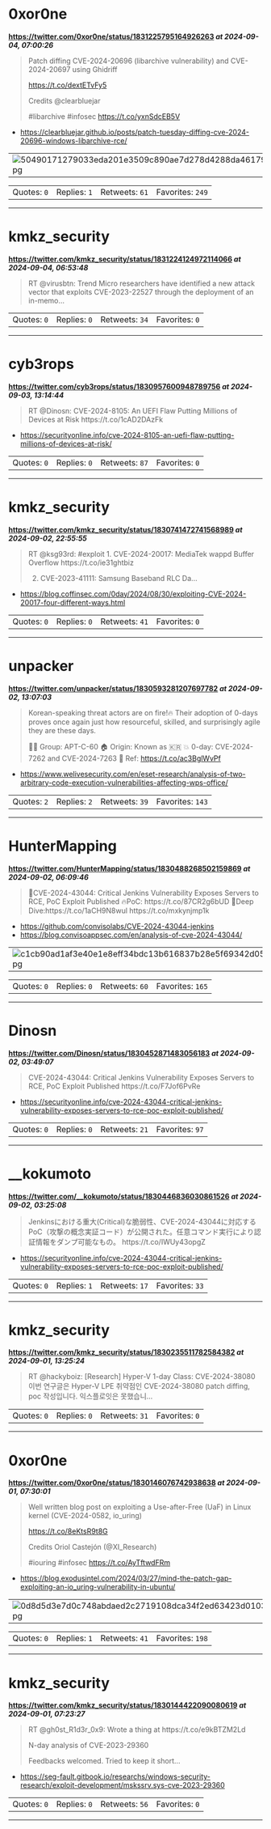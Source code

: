 # 0xor0ne
**https://twitter.com/0xor0ne/status/1831225795164926263 _at 2024-09-04, 07:00:26_**
<blockquote>
Patch diffing  CVE-2024-20696 (libarchive vulnerability) and CVE-2024-20697 using Ghidriff

https://t.co/dextETvFy5

Credits @clearbluejar

#libarchive #infosec https://t.co/yxnSdcEB5V
</blockquote>

* https://clearbluejar.github.io/posts/patch-tuesday-diffing-cve-2024-20696-windows-libarchive-rce/

<table><tr>
<td><img src="pictures/50490171279033eda201e3509c890ae7d278d4288da461795cc31e769f80476e.jpg" alt="50490171279033eda201e3509c890ae7d278d4288da461795cc31e769f80476e.jpg"></td>
<td><img src="pictures/38a05c81d0687c1750b90ef428066eebaed3c676bef67dfb0464bea3a220273f.jpg" alt="38a05c81d0687c1750b90ef428066eebaed3c676bef67dfb0464bea3a220273f.jpg"></td>
</table></tr>
<table><tr>
<td>Quotes: <code>0</code></td>
<td>Replies: <code>1</code></td>
<td>Retweets: <code>61</code></td>
<td>Favorites: <code>249</code></td>
</tr></table>

---

# kmkz_security
**https://twitter.com/kmkz_security/status/1831224124972114066 _at 2024-09-04, 06:53:48_**
<blockquote>
RT @virusbtn: Trend Micro researchers have identified a new attack vector that exploits CVE-2023-22527 through the deployment of an in-memo…
</blockquote>

<table><tr>
<td>Quotes: <code>0</code></td>
<td>Replies: <code>0</code></td>
<td>Retweets: <code>34</code></td>
<td>Favorites: <code>0</code></td>
</tr></table>

---

# cyb3rops
**https://twitter.com/cyb3rops/status/1830957600948789756 _at 2024-09-03, 13:14:44_**
<blockquote>
RT @Dinosn: CVE-2024-8105: An UEFI Flaw Putting Millions of Devices at Risk https://t.co/1cAD2DAzFk
</blockquote>

* https://securityonline.info/cve-2024-8105-an-uefi-flaw-putting-millions-of-devices-at-risk/

<table><tr>
<td>Quotes: <code>0</code></td>
<td>Replies: <code>0</code></td>
<td>Retweets: <code>87</code></td>
<td>Favorites: <code>0</code></td>
</tr></table>

---

# kmkz_security
**https://twitter.com/kmkz_security/status/1830741472741568989 _at 2024-09-02, 22:55:55_**
<blockquote>
RT @ksg93rd: #exploit
1. CVE-2024-20017:
MediaTek wappd Buffer Overflow
https://t.co/ie31ghtbiz

2. CVE-2023-41111:
Samsung Baseband RLC Da…
</blockquote>

* https://blog.coffinsec.com/0day/2024/08/30/exploiting-CVE-2024-20017-four-different-ways.html

<table><tr>
<td>Quotes: <code>0</code></td>
<td>Replies: <code>0</code></td>
<td>Retweets: <code>41</code></td>
<td>Favorites: <code>0</code></td>
</tr></table>

---

# unpacker
**https://twitter.com/unpacker/status/1830593281207697782 _at 2024-09-02, 13:07:03_**
<blockquote>
Korean-speaking threat actors are on fire!🔥 Their adoption of 0-days proves once again just how resourceful, skilled, and surprisingly agile they are these days.

🕵️‍♂️ Group: APT-C-60
🏠 Origin: Known as 🇰🇷
💥 0-day: CVE-2024-7262 and CVE-2024-7263
🔗 Ref: https://t.co/ac3BglWvPf
</blockquote>

* https://www.welivesecurity.com/en/eset-research/analysis-of-two-arbitrary-code-execution-vulnerabilities-affecting-wps-office/

<table><tr>
<td>Quotes: <code>2</code></td>
<td>Replies: <code>2</code></td>
<td>Retweets: <code>39</code></td>
<td>Favorites: <code>143</code></td>
</tr></table>

---

# HunterMapping
**https://twitter.com/HunterMapping/status/1830488268502159869 _at 2024-09-02, 06:09:46_**
<blockquote>
🤖CVE-2024-43044: Critical Jenkins Vulnerability Exposes Servers to RCE, PoC Exploit Published
🔥PoC: https://t.co/87CR2g6bUD
🧐Deep Dive:https://t.co/1aCH9N8wul https://t.co/mxkynjmp1k
</blockquote>

* https://github.com/convisolabs/CVE-2024-43044-jenkins
* https://blog.convisoappsec.com/en/analysis-of-cve-2024-43044/

<table><tr>
<td><img src="pictures/c1cb90ad1af3e40e1e8eff34bdc13b616837b28e5f69342d059e0fbf0002c5b4.jpg" alt="c1cb90ad1af3e40e1e8eff34bdc13b616837b28e5f69342d059e0fbf0002c5b4.jpg"></td>
</table></tr>
<table><tr>
<td>Quotes: <code>0</code></td>
<td>Replies: <code>0</code></td>
<td>Retweets: <code>60</code></td>
<td>Favorites: <code>165</code></td>
</tr></table>

---

# Dinosn
**https://twitter.com/Dinosn/status/1830452871483056183 _at 2024-09-02, 03:49:07_**
<blockquote>
CVE-2024-43044: Critical Jenkins Vulnerability Exposes Servers to RCE, PoC Exploit Published https://t.co/F7Jof6PvRe
</blockquote>

* https://securityonline.info/cve-2024-43044-critical-jenkins-vulnerability-exposes-servers-to-rce-poc-exploit-published/

<table><tr>
<td>Quotes: <code>0</code></td>
<td>Replies: <code>0</code></td>
<td>Retweets: <code>21</code></td>
<td>Favorites: <code>97</code></td>
</tr></table>

---

# __kokumoto
**https://twitter.com/__kokumoto/status/1830446836030861526 _at 2024-09-02, 03:25:08_**
<blockquote>
Jenkinsにおける重大(Critical)な脆弱性、CVE-2024-43044に対応するPoC（攻撃の概念実証コード）が公開された。任意コマンド実行により認証情報をダンプ可能なもの。 https://t.co/IWUy43opgZ
</blockquote>

* https://securityonline.info/cve-2024-43044-critical-jenkins-vulnerability-exposes-servers-to-rce-poc-exploit-published/

<table><tr>
<td>Quotes: <code>0</code></td>
<td>Replies: <code>1</code></td>
<td>Retweets: <code>17</code></td>
<td>Favorites: <code>33</code></td>
</tr></table>

---

# kmkz_security
**https://twitter.com/kmkz_security/status/1830235511782584382 _at 2024-09-01, 13:25:24_**
<blockquote>
RT @hackyboiz: [Research] Hyper-V 1-day Class: CVE-2024-38080
이번 연구글은 Hyper-V LPE 취약점인 CVE-2024-38080 patch diffing, poc 작성입니다. 익스플로잇은 못했습니…
</blockquote>

<table><tr>
<td>Quotes: <code>0</code></td>
<td>Replies: <code>0</code></td>
<td>Retweets: <code>31</code></td>
<td>Favorites: <code>0</code></td>
</tr></table>

---

# 0xor0ne
**https://twitter.com/0xor0ne/status/1830146076742938638 _at 2024-09-01, 07:30:01_**
<blockquote>
Well written blog post on exploiting a Use-after-Free (UaF) in Linux kernel (CVE-2024-0582, io_uring)

https://t.co/8eKtsR9t8G

Credits Oriol Castejón (@XI_Research)

#iouring #infosec https://t.co/AyTftwdFRm
</blockquote>

* https://blog.exodusintel.com/2024/03/27/mind-the-patch-gap-exploiting-an-io_uring-vulnerability-in-ubuntu/

<table><tr>
<td><img src="pictures/0d8d5d3e7d0c748abdaed2c2719108dca34f2ed63423d010372a0aba0bf534be.jpg" alt="0d8d5d3e7d0c748abdaed2c2719108dca34f2ed63423d010372a0aba0bf534be.jpg"></td>
</table></tr>
<table><tr>
<td>Quotes: <code>0</code></td>
<td>Replies: <code>1</code></td>
<td>Retweets: <code>41</code></td>
<td>Favorites: <code>198</code></td>
</tr></table>

---

# kmkz_security
**https://twitter.com/kmkz_security/status/1830144422090080619 _at 2024-09-01, 07:23:27_**
<blockquote>
RT @gh0st_R1d3r_0x9: Wrote a thing at https://t.co/e9kBTZM2Ld

N-day analysis of CVE-2023-29360

Feedbacks welcomed. Tried to keep it short…
</blockquote>

* https://seg-fault.gitbook.io/researchs/windows-security-research/exploit-development/mskssrv.sys-cve-2023-29360

<table><tr>
<td>Quotes: <code>0</code></td>
<td>Replies: <code>0</code></td>
<td>Retweets: <code>56</code></td>
<td>Favorites: <code>0</code></td>
</tr></table>

---

